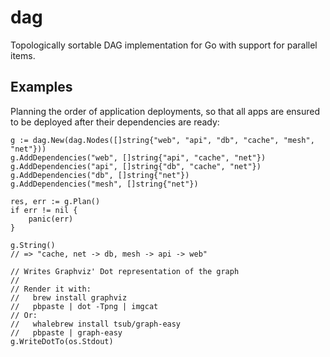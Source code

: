 # dag

Topologically sortable DAG implementation for Go with support for parallel items.

## Examples

Planning the order of application deployments, so that all apps are ensured to be deployed after their dependencies are ready:

```golang
g := dag.New(dag.Nodes([]string{"web", "api", "db", "cache", "mesh", "net"}))
g.AddDependencies("web", []string{"api", "cache", "net"})
g.AddDependencies("api", []string{"db", "cache", "net"})
g.AddDependencies("db", []string{"net"})
g.AddDependencies("mesh", []string{"net"})

res, err := g.Plan()
if err != nil {
    panic(err)
}

g.String()
// => "cache, net -> db, mesh -> api -> web"

// Writes Graphviz' Dot representation of the graph
//
// Render it with:
//   brew install graphviz
//   pbpaste | dot -Tpng | imgcat
// Or:
//   whalebrew install tsub/graph-easy
//   pbpaste | graph-easy
g.WriteDotTo(os.Stdout)
```
